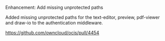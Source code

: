 Enhancement: Add missing unprotected paths

Added missing unprotected paths for the text-editor, preview, pdf-viewer and draw-io to the authentication middleware.

https://github.com/owncloud/ocis/pull/4454
